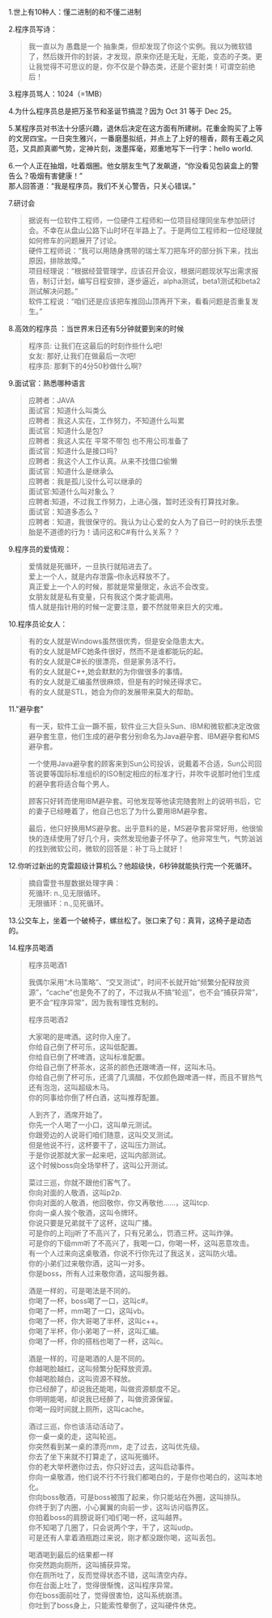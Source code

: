 1.世上有10种人：懂二进制的和不懂二进制

2.程序员写诗：

> 我一直以为 愚蠢是一个 抽象类，但却发现了你这个实例。我以为微软错了，然后拨开你的封装，才发现，原来你还是无耻，无能，变态的子类。更让我觉得不可思议的是，你不仅是个静态类，还是个密封类！可谓空前绝后！

3.程序员骂人：1024（=1MB）

4.为什么程序员总是把万圣节和圣诞节搞混？因为 Oct 31  等于 Dec 25。

5.某程序员对书法十分感兴趣，退休后决定在这方面有所建树。花重金购买了上等的文房四宝。一日突生雅兴，一番磨墨拟纸，并点上了上好的檀香，颇有王羲之风范，又具颜真卿气势，定神片刻，泼墨挥毫，郑重地写下一行字：hello world.

6.一个人正在抽烟，吐着烟圈。他女朋友生气了发飙道，“你没看见包装盒上的警告么？吸烟有害健康！”  
那人回答道：“我是程序员。我们不关心警告，只关心错误。”

7.研讨会

> 据说有一位软件工程师，一位硬件工程师和一位项目经理同坐车参加研讨会。不幸在从盘山公路下山时坏在半路上了。于是两位工程师和一位经理就如何修车的问题展开了讨论。  
> 硬件工程师说：“我可以用随身携带的瑞士军刀把车坏的部分拆下来，找出原因，排除故障。”  
> 项目经理说：“根据经营管理学，应该召开会议，根据问题现状写出需求报告，制订计划，编写日程安排，逐步逼近，alpha测试，beta1测试和beta2测试解决问题。”  
> 软件工程说：“咱们还是应该把车推回山顶再开下来，看看问题是否重复发生。”

8.高效的程序员 ：当世界末日还有5分钟就要到来的时候

> 程序员: 让我们在这最后的时刻作些什么吧!  
> 女友: 那好,让我们在做最后一次吧!  
> 程序员: 那剩下的4分50秒做什么啊?

9.面试官：熟悉哪种语言

> 应聘者：JAVA  
> 面试官：知道什么叫类么  
> 应聘者：我这人实在，工作努力，不知道什么叫累  
> 面试官：知道什么是包?  
> 应聘者：我这人实在   平常不带包 也不用公司准备了  
> 面试官：知道什么是接口吗?  
> 应聘者：我这个人工作认真。从来不找借口偷懒  
> 面试官：知道什么是继承么  
> 应聘者：我是孤儿没什么可以继承的  
> 面试官:知道什么叫对象么？  
> 应聘者:知道，不过我工作努力，上进心强，暂时还没有打算找对象。  
> 面试官：知道多态么？  
> 应聘者：知道，我很保守的。我认为让心爱的女人为了自已一时的快乐去堕胎是不道德的行为！请问这和C\#有什么关系？？

9.程序员的爱情观：

> 爱情就是死循环，一旦执行就陷进去了。  
> 爱上一个人，就是内存泄露–你永远释放不了。  
> 真正爱上一个人的时候，那就是常量限定，永远不会改变。  
> 女朋友就是私有变量，只有我这个类才能调用。  
> 情人就是指针用的时候一定要注意，要不然就带来巨大的灾难。

10.程序员论女人：

> 有的女人就是Windows虽然很优秀，但是安全隐患太大。  
> 有的女人就是MFC她条件很好，然而不是谁都能玩的起。  
> 有的女人就是C\#长的很漂亮，但是家务活不行。  
> 有的女人就是C++,她会默默的为你做很多的事情。  
> 有的女人就是汇编虽然很麻烦，但是有的时候还得求它。  
> 有的女人就是STL，她会为你的发展带来莫大的帮助。

11."避孕套"

> 有一天，软件工业一蹶不振，软件业三大巨头Sun、IBM和微软都决定改做避孕套生意，他们生成的避孕套分别命名为Java避孕套、IBM避孕套和MS避孕套。
>
> 一个使用Java避孕套的顾客来到Sun公司投诉，说戴着不合适，Sun公司回答说要等国际标准组织的ISO制定相应的标准才行，并吹牛说那时他们生成的避孕套将适合每个男人。
>
> 顾客只好转而使用IBM避孕套。可他发现等他读完随套附上的说明书后，它的妻子已经睡着了，他自己也忘了为什么要用IBM避孕套。
>
> 最后，他只好换用MS避孕套。出乎意料的是，MS避孕套非常好用，他很愉快的连续使用了好几个月，突然发现他妻子怀孕了。他非常生气，气势汹汹的找到微软公司，微软的回答是：补丁马上就好！

12.你听过新出的克雷超级计算机么？他超级快，6秒钟就能执行完一个死循环。

> 摘自雷登书屋数据处理字典：  
> 死循环: n.,见无限循环。  
> 无限循环：n.,见死循环。

13.公交车上，坐着一个破椅子，螺丝松了。张口来了句：真背，这椅子是动态的。

14.程序员喝酒

> 程序员喝酒1
>
> 我偶尔采用“木马策略”、“交叉测试”，时间不长就开始“频繁分配释放资源”，“cache”也是免不了的了，不过我从不搞“轮巡”，也不会“捕获异常”，更不会“程序异常”，因为我有理性克制的。
>
> 程序员喝酒2
>
> 大家喝的是啤酒。这时你入座了。  
> 你给自己倒了杯可乐，这叫低配置。  
> 你给自已倒了杯啤酒，这叫标准配置。  
> 你给自己倒了杯茶水，这茶的颜色还跟啤酒一样，这叫木马。  
> 你给自己倒了杯可乐，还滴了几滴醋，不仅颜色跟啤酒一样，而且不冒热气还有泡泡，这叫超级木马。  
> 你的同事给你倒了杯白酒，这叫推荐配置。
>
> 人到齐了，酒席开始了。  
> 你先一个人喝了一小口，这叫单元测试。  
> 你跟旁边的人说哥们咱们随意，这叫交叉测试。  
> 但是他说不行，这杯要干了，这叫压力测试。  
> 于是你说那就大家一起来吧，这叫内部测试。  
> 这个时候boss向全场举杯了，这叫公开测试。
>
> 菜过三巡，你就不跟他们客气了。  
> 你向对面的人敬酒，这叫p2p.  
> 你向对面的人敬酒，他回敬你，你又再敬他……，这叫tcp.  
> 你向一桌人挨个敬酒，这叫令牌环。  
> 你说只要是兄弟就干了这杯，这叫广播。  
> 可是你的上司jj听了不高兴了，只有兄弟么，罚酒三杯。这叫炸弹。  
> 可是你的下级mm听了不高兴了，我喝一口，你喝一杯，这叫恶意攻击。  
> 有一个人过来向这桌敬酒，你说不行你先过了我这关，这叫防火墙。  
> 你的小弟们过来敬你酒，这叫一对多。  
> 你是boss，所有人过来敬你酒，这叫服务器。
>
> 酒是一样的，可是喝法是不同的。  
> 你喝了一杯，boss喝了一口，这叫c\#。  
> 你喝了一杯，mm喝了一口，这叫vb。  
> 你喝了一杯，你大哥喝了半杯，这叫c++。  
> 你喝了半杯，你小弟喝了一杯，这叫汇编。  
> 你喝了一杯，你的搭档也喝了一杯，这叫c。
>
> 酒是一样的，可是喝酒的人是不同的。  
> 你越喝脸越红，这叫频繁分配释放资源。  
> 你越喝脸越白，这叫资源不释放。  
> 你已经醉了，却说我还能喝，叫做资源额度不足。  
> 你明明能喝，却说我已经醉了，叫做资源保留。  
> 你喝一段时间就上厕所，这叫cache。
>
> 酒过三巡，你也该活动活动了。  
> 你一桌一桌的走，这叫轮巡。  
> 你突然看到某一桌的漂亮mm，走了过去，这叫优先级。  
> 你去了坐下来就不打算走了，这叫死循环。  
> 你的老大举杯邀你过去，你只好过去，这叫启动事件。  
> 你向一桌敬酒，他们说不行不行我们都喝白的，于是你也喝白的，这叫本地化。  
> 你向boss敬酒，可是boss被围了起来，你只能站在外圈，这叫排队。  
> 你终于到了内圈，小心翼翼的向前一步，这叫访问临界区。  
> 你拍着boss的肩膀说哥们咱们喝一杯，这叫越界。  
> 你不知喝了几圈了，只会说两个字，干了，这叫udp。  
> 可是还有人拿着酒瓶跑过来说，刚才都没跟你喝，这叫丢包。
>
> 喝酒喝到最后的结果都一样  
> 你突然跑向厕所，这叫捕获异常。  
> 你在厕所吐了，反而觉得状态不错，这叫清空内存。  
> 你在台面上吐了，觉得很惭愧，这叫程序异常。  
> 你在boss面前吐了，觉得很害怕，这叫系统崩溃。  
> 你吐到了boss身上，只能索性晕倒了，这叫硬件休克。



